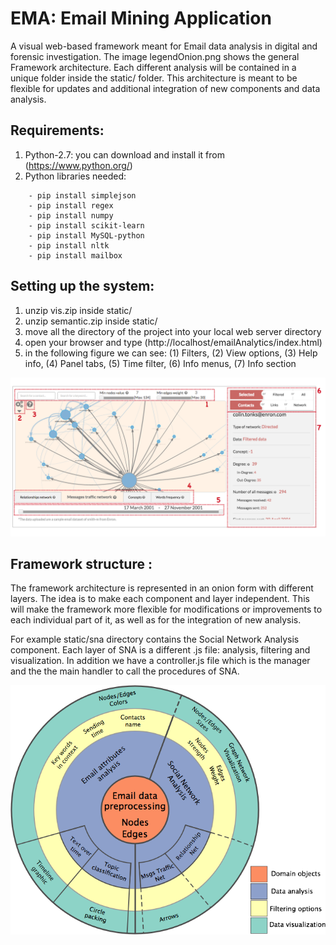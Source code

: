 # EMA: Email Mining Application

A visual web-based framework meant for Email data analysis in digital and forensic investigation.
The image legendOnion.png shows the general Framework architecture. Each different analysis will be contained in a unique folder inside the static/ folder. This architecture is meant to be flexible for updates and additional integration of new components and data analysis.

## Requirements:
1. Python-2.7: you can download and install it from (https://www.python.org/) 
2. Python libraries needed:
```
    - pip install simplejson 
    - pip install regex
    - pip install numpy
    - pip install scikit-learn
    - pip install MySQL-python
    - pip install nltk
    - pip install mailbox
```
    
## Setting up the system:
1. unzip vis.zip inside static/
2. unzip semantic.zip inside static/
3. move all the directory of the project into your local web server directory 
4. open your browser and type (http://localhost/emailAnalytics/index.html)
5. in the following figure we can see: (1) Filters, (2) View options, (3) Help info, (4)
Panel tabs, (5) Time filter, (6) Info menus, (7) Info section

![](gui02.png?raw=true "Framework gui")

## Framework structure :
The framework architecture is represented in an onion form with different layers. The idea is to make each component and layer independent. This will make the framework more flexible for modifications or improvements to each individual part of it, as well as for the integration of new analysis. 

For example static/sna directory contains the Social Network Analysis component. Each layer of SNA is a different .js file: analysis, filtering and visualization. In addition we have a controller.js file which is the manager and the the main handler to call the procedures of SNA.

![](legendOnion.png?raw=true "Framework Architecture")


